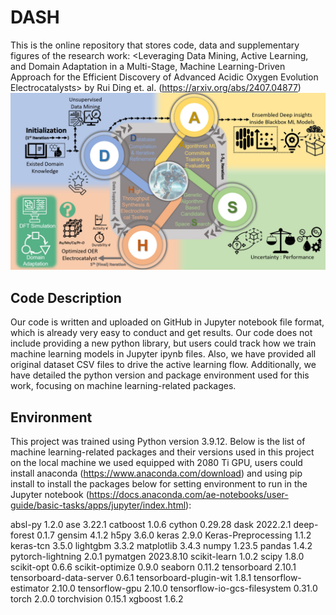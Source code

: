 # DASH
This is the online repository that stores code, data and supplementary figures of the research work: <Leveraging Data Mining, Active Learning, and Domain Adaptation in a Multi-Stage, Machine Learning-Driven Approach for the Efficient Discovery of Advanced Acidic Oxygen Evolution Electrocatalysts> by Rui Ding et. al. (https://arxiv.org/abs/2407.04877)
![Workflow Schematic](https://github.com/ruiding-uchicago/DASH/blob/main/Online%20Repository%20Figures/D.A.S.H.%20Workflow.jpg)
## Code Description

Our code is written and uploaded on GitHub in Jupyter notebook file format, which is already very easy to conduct and get results. Our code does not include providing a new python library, but users could track how we train machine learning models in Jupyter ipynb files. Also, we have provided all original dataset CSV files to drive the active learning flow. Additionally, we have detailed the python version and package environment used for this work, focusing on machine learning-related packages.

## Environment
This project was trained using Python version 3.9.12. Below is the list of machine learning-related packages and their versions used in this project on the local machine we used equipped with 2080 Ti GPU, users could install anaconda (https://www.anaconda.com/download) and using pip install to install the packages below for setting environment to run in the Jupyter notebook (https://docs.anaconda.com/ae-notebooks/user-guide/basic-tasks/apps/jupyter/index.html):

absl-py 1.2.0
ase 3.22.1
catboost 1.0.6
cython 0.29.28
dask 2022.2.1
deep-forest 0.1.7
gensim 4.1.2
h5py 3.6.0
keras 2.9.0
Keras-Preprocessing 1.1.2
keras-tcn 3.5.0
lightgbm 3.3.2
matplotlib 3.4.3
numpy 1.23.5
pandas 1.4.2
pytorch-lightning 2.0.1
pymatgen 2023.8.10
scikit-learn 1.0.2
scipy 1.8.0
scikit-opt  0.6.6
scikit-optimize 0.9.0
seaborn 0.11.2
tensorboard                  2.10.1
tensorboard-data-server      0.6.1
tensorboard-plugin-wit       1.8.1
tensorflow-estimator         2.10.0
tensorflow-gpu               2.10.0
tensorflow-io-gcs-filesystem 0.31.0
torch 2.0.0
torchvision 0.15.1
xgboost 1.6.2

